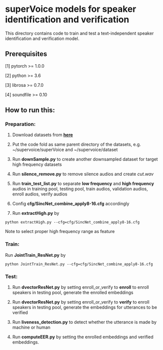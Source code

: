 # superVoice models for speaker identification and verification

This directory contains code to train and test a text-independent speaker identification and verification model.

## Prerequisites

[1] pytorch >= 1.0.0

[2] python >= 3.6

[3] librosa >= 0.7.0

[4] soundfile >= 0.10

## How to run this:
### Preparation:

1. Download datasets from **[here](https://github.com/SuperVoice-OAKLAND/datasets)**

2. Put the code fold as same parent directory of the datasets, e.g. ~/supervoice/superVoice and ~/supervoice/dataset

3. Run **downSample.py** to create another downsampled dataset for target high frequency datasets

4. Run **silence_remove.py** to remove silence audios and create _cut.wav_

5. Run **train_test_list.py** to separate __low frequency__ and __high frequency__ audios in training pool, testing pool, train audios, validation audios, enroll audios, verify audios

6. Config **cfg/SincNet_combine_apply8-16.cfg** accordingly

7. Run __extractHigh.py__ by
```
python extractHigh.py --cfg=cfg/SincNet_combine_apply8-16.cfg
```

Note to select proper high frequency range as feature

### Train:

Run __JointTrain_ResNet.py__ by

```
python JointTrain_ResNet.py --cfg=cfg/SincNet_combine_apply8-16.cfg
```

### Test:

1. Run __dvectorResNet.py__ by setting enroll_or_verify to __enroll__ to enroll speakers in testing pool, generate the enrolled embeddings

2. Run __dvectorResNet.py__ by setting enroll_or_verify to __verify__ to enroll speakers in testing pool, generate the embeddings for utterances to be verified

3. Run __liveness_detection.py__ to detect whether the utterance is made by machine or human

4. Run __computeEER.py__ by setting the enrolled embeddings and verified embeddings.
